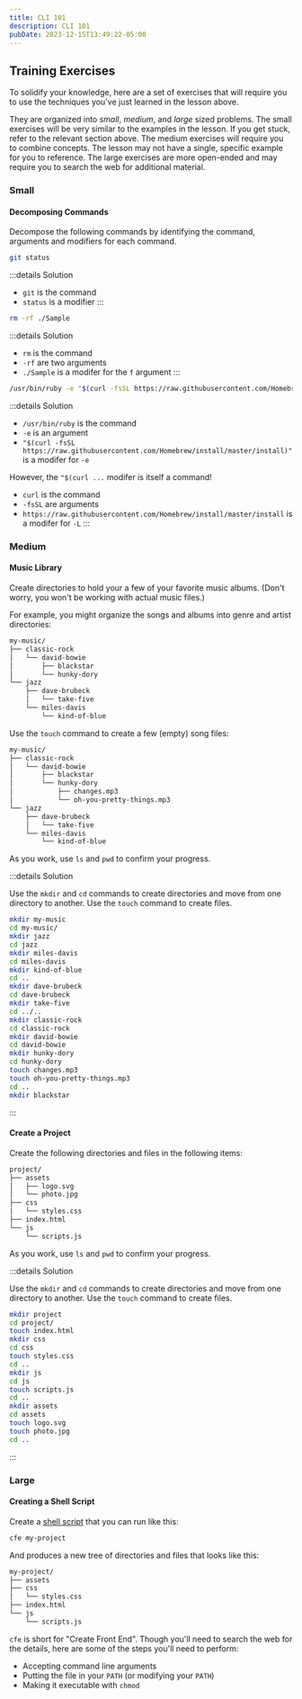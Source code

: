 ```yaml
---
title: CLI 101
description: CLI 101
pubDate: 2023-12-15T13:49:22-05:00
---
```


## Training Exercises

To solidify your knowledge, here are a set of exercises that will require you to use the techniques you've just learned in the lesson above.

They are organized into _small_, _medium_, and _large_ sized problems. The small exercises will be very similar to the examples in the lesson. If you get stuck, refer to the relevant section above. The medium exercises will require you to combine concepts. The lesson may not have a single, specific example for you to reference. The large exercises are more open-ended and may require you to search the web for additional material.

### Small

#### Decomposing Commands

Decompose the following commands by identifying the command, arguments and modifiers for each command.

```sh
git status
```

:::details
Solution
- `git` is the command
- `status` is a modifier
:::

```sh
rm -rf ./Sample
```

:::details Solution

- `rm` is the command
- `-rf` are two arguments
- `./Sample` is a modifer for the `f` argument
  :::

```sh
/usr/bin/ruby -e "$(curl -fsSL https://raw.githubusercontent.com/Homebrew/install/master/install)"
```

:::details Solution

- `/usr/bin/ruby` is the command
- `-e` is an argument
- `"$(curl -fsSL https://raw.githubusercontent.com/Homebrew/install/master/install)"` is a modifer for `-e`

However, the `"$(curl ...` modifer is itself a command!

- `curl` is the command
- `-fsSL` are arguments
- `https://raw.githubusercontent.com/Homebrew/install/master/install` is a modifer for `-L`
  :::

### Medium

#### Music Library

Create directories to hold your a few of your favorite music albums. (Don't worry, you won't be working with actual music files.)

For example, you might organize the songs and albums into genre and artist directories:

```sh
my-music/
├── classic-rock
│   └── david-bowie
│       ├── blackstar
│       └── hunky-dory
└── jazz
    ├── dave-brubeck
    │   └── take-five
    └── miles-davis
        └── kind-of-blue
```

Use the `touch` command to create a few (empty) song files:

```sh
my-music/
├── classic-rock
│   └── david-bowie
│       ├── blackstar
│       └── hunky-dory
│           ├── changes.mp3
│           └── oh-you-pretty-things.mp3
└── jazz
    ├── dave-brubeck
    │   └── take-five
    └── miles-davis
        └── kind-of-blue
```

As you work, use `ls` and `pwd` to confirm your progress.

:::details Solution

Use the `mkdir` and `cd` commands to create directories and move from one directory to another. Use the `touch` command to create files.

```sh
mkdir my-music
cd my-music/
mkdir jazz
cd jazz
mkdir miles-davis
cd miles-davis
mkdir kind-of-blue
cd ..
mkdir dave-brubeck
cd dave-brubeck
mkdir take-five
cd ../..
mkdir classic-rock
cd classic-rock
mkdir david-bowie
cd david-bowie
mkdir hunky-dory
cd hunky-dory
touch changes.mp3
touch oh-you-pretty-things.mp3
cd ..
mkdir blackstar
```

:::

#### Create a Project

Create the following directories and files in the following items:

```sh
project/
├── assets
│   ├── logo.svg
│   └── photo.jpg
├── css
│   └── styles.css
├── index.html
└── js
    └── scripts.js
```

As you work, use `ls` and `pwd` to confirm your progress.

:::details Solution

Use the `mkdir` and `cd` commands to create directories and move from one directory to another. Use the `touch` command to create files.

```sh
mkdir project
cd project/
touch index.html
mkdir css
cd css
touch styles.css
cd ..
mkdir js
cd js
touch scripts.js
cd ..
mkdir assets
cd assets
touch logo.svg
touch photo.jpg
cd ..
```

:::

### Large

#### Creating a Shell Script

Create a [shell script](https://flaviocopes.com/bash-scripting/) that you can run like this:

```sh
cfe my-project
```

And produces a new tree of directories and files that looks like this:

```sh
my-project/
├── assets
├── css
│   └── styles.css
├── index.html
└── js
    └── scripts.js
```

`cfe` is short for "Create Front End". Though you'll need to search the web for the details, here are some of the steps you'll need to perform:

- Accepting command line arguments
- Putting the file in your `PATH` (or modifying your `PATH`)
- Making it executable with `chmod`
